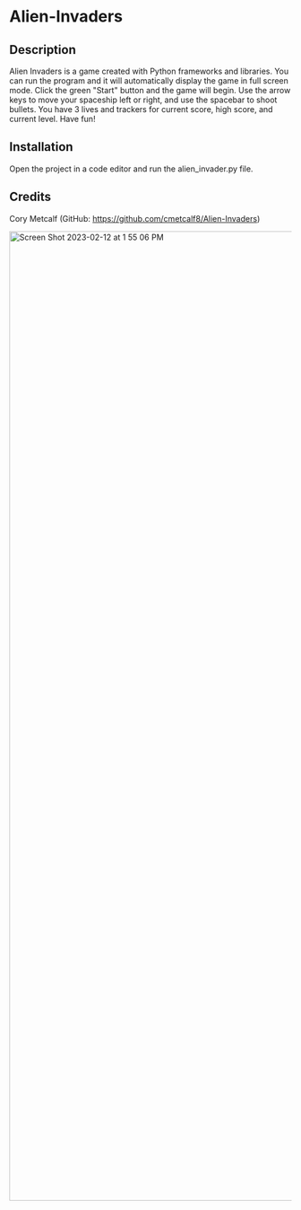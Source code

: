 # Alien-Invaders

## Description

Alien Invaders is a game created with Python frameworks and libraries. You can run the program and it will automatically display the game in full screen mode. Click the green "Start" button and the game will begin. Use the arrow keys to move your spaceship left or right, and use the spacebar to shoot bullets. You have 3 lives and trackers for current score, high score, and current level. Have fun!

## Installation

Open the project in a code editor and run the alien_invader.py file.

## Credits

Cory Metcalf (GitHub: https://github.com/cmetcalf8/Alien-Invaders)


<img width="1728" alt="Screen Shot 2023-02-12 at 1 55 06 PM" src="https://user-images.githubusercontent.com/105259367/218336496-46c22a63-662f-4bf7-805d-dc104cb73803.png">
